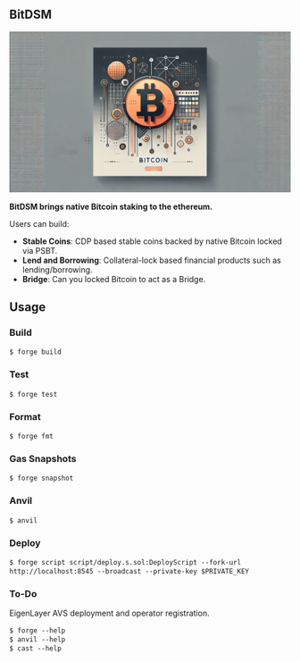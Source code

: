 ## BitDSM
![Bitcoin Abstract Cover](./assets/cover.webp)

**BitDSM brings native Bitcoin staking to the ethereum.**

Users can build:

-   **Stable Coins**: CDP based stable coins backed by native Bitcoin locked via PSBT.
-   **Lend and Borrowing**: Collateral-lock based financial products such as lending/borrowing.
-   **Bridge**: Can you locked Bitcoin to act as a Bridge.


## Usage

### Build

```shell
$ forge build
```

### Test

```shell
$ forge test
```

### Format

```shell
$ forge fmt
```

### Gas Snapshots

```shell
$ forge snapshot
```

### Anvil

```shell
$ anvil
```

### Deploy

```shell
$ forge script script/deploy.s.sol:DeployScript --fork-url http://localhost:8545 --broadcast --private-key $PRIVATE_KEY
```

### To-Do
EigenLayer AVS deployment and operator registration.

```shell
$ forge --help
$ anvil --help
$ cast --help
```
